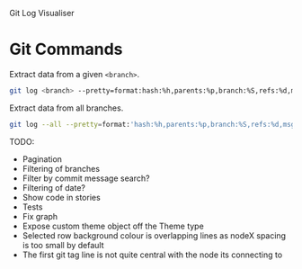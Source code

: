 Git Log Visualiser

# Git Commands

Extract data from a given `<branch>`.
```bash
git log <branch> --pretty=format:hash:%h,parents:%p,branch:%S,refs:%d,msg:%s,date:%cd' --date=iso
```

Extract data from all branches.
```bash
git log --all --pretty=format:'hash:%h,parents:%p,branch:%S,refs:%d,msg:%s,date:%cd' --date=iso
```

TODO:
- Pagination
- Filtering of branches
- Filter by commit message search?
- Filtering of date?
- Show code in stories
- Tests
- Fix graph
- Expose custom theme object off the Theme type
- Selected row background colour is overlapping lines as nodeX spacing is too small by default
- The first git tag line is not quite central with the node its connecting to
